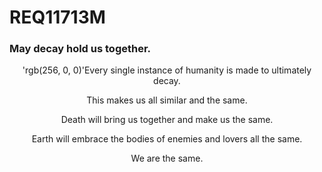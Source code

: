 # REQ11713M
### May decay hold us together.
<p align = "center">
'rgb(256, 0, 0)'Every single instance of humanity is made to ultimately decay.
<p align = "center">
This makes us all similar and the same.
<p align = "center">
Death will bring us together and make us the same.
<p align = "center">
Earth will embrace the bodies of enemies and lovers all the same.
<p align = "center">
We are the same.
</p>
